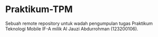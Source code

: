 # Praktikum-TPM
Sebuah remote repository untuk wadah pengumpulan tugas Praktikum Teknologi Mobile IF-A milik Al Jauzi Abdurrohman (123200106).
